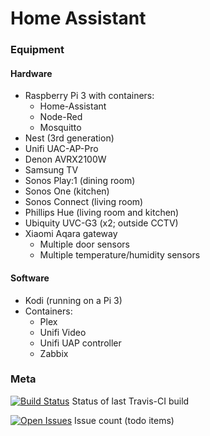 # Home Assistant

### Equipment

#### Hardware

 - Raspberry Pi 3 with containers:
   - Home-Assistant
   - Node-Red
   - Mosquitto
 - Nest (3rd generation)
 - Unifi UAC-AP-Pro
 - Denon AVRX2100W
 - Samsung TV
 - Sonos Play:1 (dining room)
 - Sonos One (kitchen)
 - Sonos Connect (living room)
 - Phillips Hue (living room and kitchen)
 - Ubiquity UVC-G3 (x2; outside CCTV)
 - Xiaomi Aqara gateway
   - Multiple door sensors
   - Multiple temperature/humidity sensors

#### Software

 - Kodi (running on a Pi 3)
 - Containers:
   - Plex
   - Unifi Video
   - Unifi UAP controller
   - Zabbix

### Meta

[![Build Status](https://travis-ci.org/analbeard/homeassistant.svg?branch=master)](https://travis-ci.org/analbeard/homeassistant) Status of last Travis-CI build

[![Open Issues](https://img.shields.io/github/issues/analbeard/homeassistant.svg)](https://github.com/analbeard/homeassistant/issues) Issue count (todo items)
